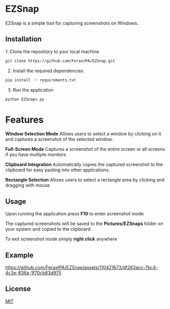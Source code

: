 # EZSnap
EZSnap is a simple tool for capturing screenshots on Windows.
## Installation
1: Clone the repository to your local machine
```bash
git clone https://github.com/FeraxtPA/EZSnap.git
```
2. Install the required dependencies
```bash
pip install -r requirements.txt
```
3. Run the application
```bash
python EZSnaps.py
```

# Features 
**Window Selection Mode** Allows users to select a window by clicking on it and captures a screenshot of the selected window.  <br>

**Full-Screen Mode** Captures a screenshot of the entire screen or all screens if you have multiple monitors  <br>

**Clipboard Integration** Automatically copies the captured screenshot to the clipboard for easy pasting into other applications.  <br>
 
**Rectangle Selection** Allows users to select a rectangle area by clicking and dragging with mouse  <br>

## Usage
Upon running the application press **F10** to enter screenshot mode  <br>

The captured screenshots will be saved to the **Pictures/EZSnaps** folder on your system and copied to the clipboard.  <br>

To exit screenshot mode simply **right click** anywhere

## Example

https://github.com/FeraxtPA/EZSnap/assets/110421673/df263acc-7bc4-4c3e-836a-1f70cb83d975

## License

[MIT](https://choosealicense.com/licenses/mit/)




